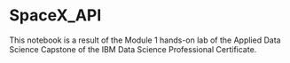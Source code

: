 # SpaceX_API

This notebook is a result of the Module 1 hands-on lab of the Applied Data Science Capstone of the IBM Data Science Professional Certificate.
